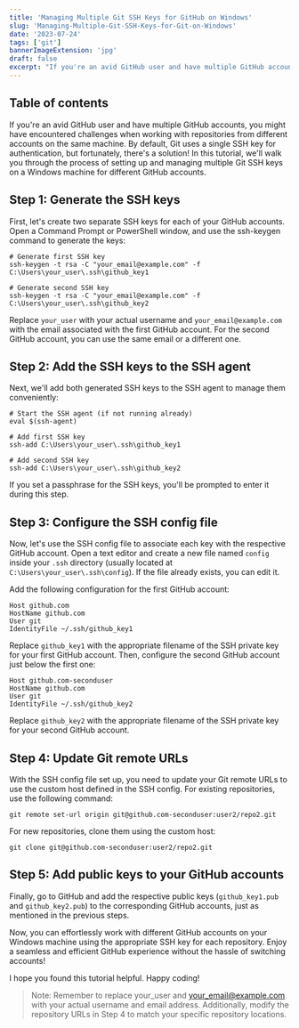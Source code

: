 ```yaml
---
title: 'Managing Multiple Git SSH Keys for GitHub on Windows'
slug: 'Managing-Multiple-Git-SSH-Keys-for-Git-on-Windows'
date: '2023-07-24'
tags: ['git']
bannerImageExtension: 'jpg'
draft: false
excerpt: "If you're an avid GitHub user and have multiple GitHub accounts, you might have encountered challenges when working with repositories from different accounts on the same machine. By default, Git uses a single SSH key for authentication, but fortunately, there's a solution! In this tutorial, we'll walk you through the process of setting up and managing multiple Git SSH keys on a Windows machine for different GitHub accounts."
---
```

## Table of contents

If you're an avid GitHub user and have multiple GitHub accounts, you might have encountered challenges when working with repositories from different accounts on the same machine. By default, Git uses a single SSH key for authentication, but fortunately, there's a solution! In this tutorial, we'll walk you through the process of setting up and managing multiple Git SSH keys on a Windows machine for different GitHub accounts.
## Step 1: Generate the SSH keys
First, let's create two separate SSH keys for each of your GitHub accounts. Open a Command Prompt or PowerShell window, and use the ssh-keygen command to generate the keys:

```shell
# Generate first SSH key
ssh-keygen -t rsa -C "your_email@example.com" -f C:\Users\your_user\.ssh\github_key1

# Generate second SSH key
ssh-keygen -t rsa -C "your_email@example.com" -f C:\Users\your_user\.ssh\github_key2
```

Replace `your_user` with your actual username and `your_email@example.com` with the email associated with the first GitHub account. For the second GitHub account, you can use the same email or a different one.

## Step 2: Add the SSH keys to the SSH agent

Next, we'll add both generated SSH keys to the SSH agent to manage them conveniently:

```shell
# Start the SSH agent (if not running already)
eval $(ssh-agent)

# Add first SSH key
ssh-add C:\Users\your_user\.ssh\github_key1

# Add second SSH key
ssh-add C:\Users\your_user\.ssh\github_key2
```

If you set a passphrase for the SSH keys, you'll be prompted to enter it during this step.


## Step 3: Configure the SSH config file

Now, let's use the SSH config file to associate each key with the respective GitHub account. Open a text editor and create a new file named `config` inside your `.ssh` directory (usually located at `C:\Users\your_user\.ssh\config`). If the file already exists, you can edit it.

Add the following configuration for the first GitHub account:

```shell
Host github.com
HostName github.com
User git
IdentityFile ~/.ssh/github_key1
```

Replace `github_key1` with the appropriate filename of the SSH private key for your first GitHub account. Then, configure the second GitHub account just below the first one:

```shell
Host github.com-seconduser
HostName github.com
User git
IdentityFile ~/.ssh/github_key2
```

Replace `github_key2` with the appropriate filename of the SSH private key for your second GitHub account.

## Step 4: Update Git remote URLs

With the SSH config file set up, you need to update your Git remote URLs to use the custom host defined in the SSH config. For existing repositories, use the following command:

```shell
git remote set-url origin git@github.com-seconduser:user2/repo2.git
```

For new repositories, clone them using the custom host:

```shell
git clone git@github.com-seconduser:user2/repo2.git
```

## Step 5: Add public keys to your GitHub accounts

Finally, go to GitHub and add the respective public keys (`github_key1.pub` and `github_key2.pub`) to the corresponding GitHub accounts, just as mentioned in the previous steps.

Now, you can effortlessly work with different GitHub accounts on your Windows machine using the appropriate SSH key for each repository. Enjoy a seamless and efficient GitHub experience without the hassle of switching accounts!

I hope you found this tutorial helpful. Happy coding!


> Note: Remember to replace your_user and your_email@example.com with your actual 
> username and email address. Additionally, modify the repository URLs in Step 4 to 
> match your specific repository locations.